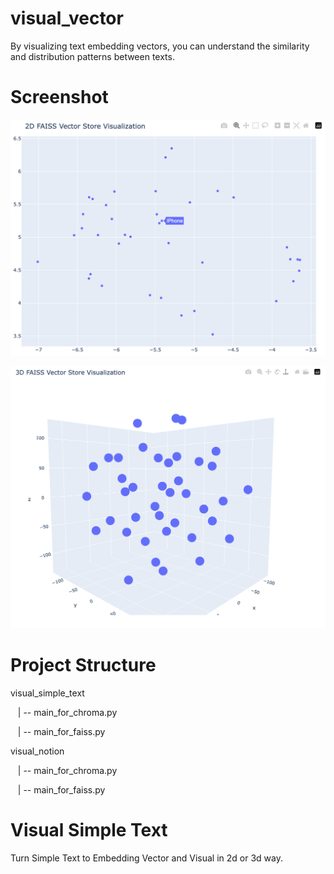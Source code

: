 # visual_vector

By visualizing text embedding vectors, you can understand the similarity and distribution patterns between texts.

# Screenshot
![visual_text_to_2d.png](screenshot/visual_text_to_2d.png)

![visual_text_to_3d.png](screenshot/visual_text_to_3d.png)

# Project Structure

visual_simple_text

&nbsp;&nbsp;  | -- main_for_chroma.py

&nbsp;&nbsp;  | -- main_for_faiss.py

visual_notion

&nbsp;&nbsp;  | -- main_for_chroma.py

&nbsp;&nbsp; | -- main_for_faiss.py

# Visual Simple Text
Turn Simple Text to Embedding Vector and Visual in 2d or 3d way.

